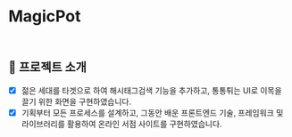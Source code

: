 # MagicPot

<p align="center">
<img align="center" style="margin:0 auto; height:10px;" src="https://user-images.githubusercontent.com/82758086/127101389-e4e997da-0f90-4c5e-8b3b-4ef236f6902c.png">

</p>

## 📑 프로젝트 소개
  - [x] 젊은 세대를 타겟으로 하여 해시태그검색 기능을 추가하고, 통통튀는 UI로 이목을 끌기 위한 화면을 구현하였습니다.
  - [x] 기획부터 모든 프로세스를 설계하고, 그동안 배운 프론트엔드 기술, 프레임워크 및 라이브러리를 활용하여 온라인 서점 사이트를 구현하였습니다.
